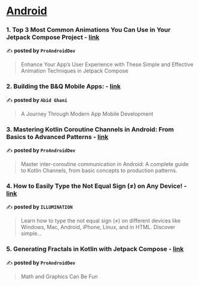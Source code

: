 
<h1><a href=https://medium.com/tag/android/recommended target="_blank" rel="noopener noreferrer">Android</a></h1>
<h3>1. Top 3 Most Common Animations You Can Use in Your Jetpack Compose Project - <a href="https://medium.com/proandroiddev/top-3-most-common-animations-you-can-use-in-your-jetpack-compose-project-9bb92f5311a2" target="_blank" rel="noopener noreferrer">link</a></h3>

✍️ **posted by `ProAndroidDev`**

<blockquote>Enhance Your App’s User Experience with These Simple and Effective Animation Techniques in Jetpack Compose</blockquote>

<h3>2. Building the B&Q Mobile Apps: - <a href="https://medium.com/@abid.ghani/building-the-b-q-mobile-apps-ce69ab593797" target="_blank" rel="noopener noreferrer">link</a></h3>

✍️ **posted by `Abid Ghani`**

<blockquote>A Journey Through Modern App Mobile Development</blockquote>

<h3>3. Mastering Kotlin Coroutine Channels in Android: From Basics to Advanced Patterns - <a href="https://medium.com/proandroiddev/mastering-kotlin-coroutine-channels-in-android-from-basics-to-advanced-patterns-b6fdd7754cca" target="_blank" rel="noopener noreferrer">link</a></h3>

✍️ **posted by `ProAndroidDev`**

<blockquote>Master inter-coroutine communication in Android: A complete guide to Kotlin Channels, from basic concepts to production patterns.</blockquote>

<h3>4. How to Easily Type the Not Equal Sign (≠) on Any Device! - <a href="https://medium.com/illumination/how-to-easily-type-the-not-equal-sign-on-any-device-642478ce6da7" target="_blank" rel="noopener noreferrer">link</a></h3>

✍️ **posted by `ILLUMINATION`**

<blockquote>Learn how to type the not equal sign (≠) on different devices like Windows, Mac, Android, iPhone, Linux, and in HTML. Discover simple…</blockquote>

<h3>5. Generating Fractals in Kotlin with Jetpack Compose - <a href="https://medium.com/proandroiddev/generating-fractals-in-kotlin-with-jetpack-compose-c94bf37b39da" target="_blank" rel="noopener noreferrer">link</a></h3>

✍️ **posted by `ProAndroidDev`**

<blockquote>Math and Graphics Can Be Fun</blockquote>

